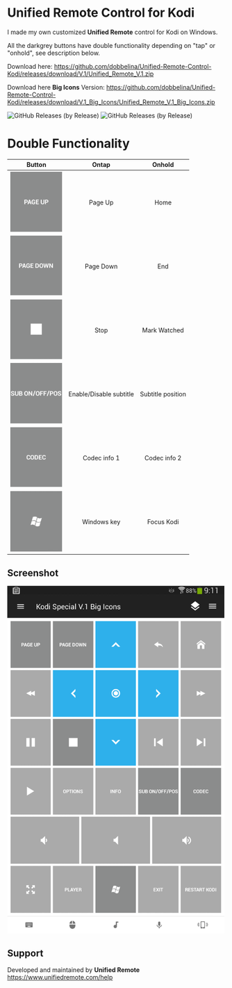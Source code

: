 # Unified Remote Control for Kodi
I made my own customized **Unified Remote** control for Kodi on Windows.

All the darkgrey buttons have double functionality depending on "tap" or "onhold", see description below.

Download here:
https://github.com/dobbelina/Unified-Remote-Control-Kodi/releases/download/V.1/Unified_Remote_V.1.zip

Download here **Big Icons** Version:
https://github.com/dobbelina/Unified-Remote-Control-Kodi/releases/download/V.1_Big_Icons/Unified_Remote_V.1_Big_Icons.zip

![GitHub Releases (by Release)](https://img.shields.io/github/downloads/dobbelina/Unified-Remote-Control-Kodi/V.1/total)
![GitHub Releases (by Release)](https://img.shields.io/github/downloads/dobbelina/Unified-Remote-Control-Kodi/V.1_Big_Icons/total)

# Double Functionality
Button | Ontap | Onhold
--- |  --- | ---
<img src="images/pgup.png" width="120" /> | <p align="center">Page Up</p> | <p align="center">Home</p>
<img src="images/pgdown.png" width="120" /> | <p align="center">Page Down</p> | <p align="center">End</p>
<img src="images/stop.png" width="120" /> | <p align="center">Stop</p> | <p align="center">Mark Watched</p>
<img src="images/sub.png" width="120" /> | <p align="center">Enable/Disable subtitle</p> | <p align="center">Subtitle position</p>
<img src="images/codec.png" width="120" /> | <p align="center">Codec info 1</p> | <p align="center">Codec info 2</p>
<img src="images/win.png" width="120" /> | <p align="center">Windows key</p> | <p align="center">Focus Kodi</p>

## Screenshot
<img src="images/Screenshot.png" width="500" />

## Support
Developed and maintained by **Unified Remote**  
https://www.unifiedremote.com/help

